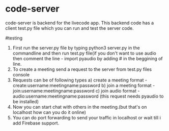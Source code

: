 # code-server
code-server is backend for the livecode app. This backend code has a client test.py file which you can run and test the server code.

#testing
1. First run the server.py file by typing python3 server.py in the commandline and then run test.py file(if you don't want to use audio then comment 
   the line - import pyaudio by adding # in the beggining of line.
2. To create a meeting send a request to the server from test.py files console 
3. Requests can be of following types
  a) create a meeting format - create:username:meetingname:password
  b) join a meeting format   - join:username:meetingname:password
  c) join audio format       - audio:username:meetingname:password   (this request needs pyaudio to be installed)
4. Now you can start chat with others in the meeting.(but that's on localhost how can you do it online)
5. You can do port forwarding to send your traffic in localhost or wait till i add Firebase support.

